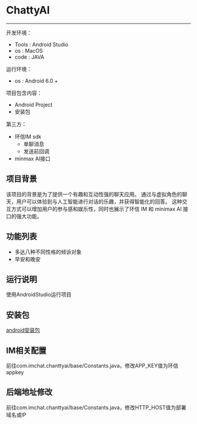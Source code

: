 # ChattyAI
----

开发环境：
- Tools : Android Studio
- os : MacOS
- code : JAVA

运行环境：

- os : Android 6.0 +

项目包含内容：

- Android Project
- 安装包

第三方：

- 环信IM sdk
    - 单聊消息
    - 发送前回调
- minmax AI接口

## 项目背景

该项目的背景是为了提供一个有趣和互动性强的聊天应用。
通过与虚拟角色的聊天，用户可以体验到与人工智能进行对话的乐趣，并获得智能化的回答。
这种交互方式可以增加用户的参与感和娱乐性，同时也展示了环信 IM 和 minimax AI 接口的强大功能。

## 功能列表

- 多达八种不同性格的倾诉对象
- 早安和晚安

## 运行说明

使用AndroidStudio运行项目

## 安装包

[android安装包](/chatty_v1.0.apk)

## IM相关配置

前往com.imchat.chanttyai/base/Constants.java，修改APP_KEY值为环信appkey

## 后端地址修改

前往com.imchat.chanttyai/base/Constants.java，修改HTTP_HOST值为部署域名或IP
